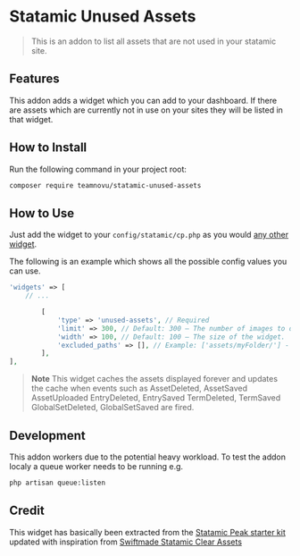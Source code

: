 # Statamic Unused Assets

> This is an addon to list all assets that are not used in your statamic site.

## Features

This addon adds a widget which you can add to your dashboard. If there are assets which are currently not in use on your sites they will be listed in that widget.

## How to Install

Run the following command in your project root:

``` bash
composer require teamnovu/statamic-unused-assets
```

## How to Use

Just add the widget to your `config/statamic/cp.php` as you would [any other widget](https://statamic.dev/widgets#configuration).

The following is an example which shows all the possible config values you can use.

```php
'widgets' => [
    // ...

        [
            'type' => 'unused-assets', // Required
            'limit' => 300, // Default: 300 – The number of images to display from the widget.
            'width' => 100, // Default: 100 – The size of the widget.
            'excluded_paths' => [], // Example: ['assets/myFolder/'] - Default: [] – The paths to exclude from the search.
        ],
],
```

> **Note**
>This widget caches the assets displayed forever and
> updates the cache when events such as
> AssetDeleted, AssetSaved  AssetUploaded
> EntryDeleted, EntrySaved
> TermDeleted, TermSaved
> GlobalSetDeleted, GlobalSetSaved
> are fired.

## Development

This addon workers due to the potential heavy workload. To test the addon localy a queue worker needs to be running e.g.

``` bash
php artisan queue:listen
```

## Credit

This widget has basically been extracted from the [Statamic Peak starter kit](https://github.com/studio1902/statamic-peak) updated with inspiration from [Swiftmade Statamic Clear Assets](https://github.com/swiftmade/statamic-clear-assets)
